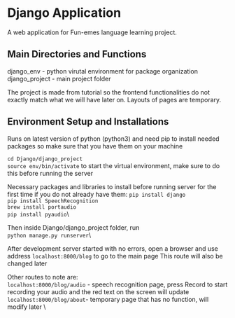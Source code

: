 # Django Application
A web application for Fun-emes language learning project.

## Main Directories and Functions
django_env - python virutal environment for package organization
django_project - main project folder

The project is made from tutorial so the frontend functionalities do not exactly match what we will have later on. Layouts of pages are temporary.

## Environment Setup and Installations
Runs on latest version of python (python3) and need pip to install needed packages so make sure that you have them on your machine

`cd Django/django_project` \
`source env/bin/activate` to start the virtual environment, make sure to do this before running the server

Necessary packages and libraries to install before running server for the first time if you do not already have them:
`pip install django`\
`pip install SpeechRecognition`\
`brew install portaudio`\
`pip install pyaudio`\

Then inside Django/django_project folder, run \
`python manage.py runserver`\

After development server started with no errors, open a browser and use address `localhost:8000/blog` to go to the main page
This route will also be changed later


Other routes to note are: \
`localhost:8000/blog/audio` - speech recognition page, press Record to start recording your audio and the red text on the screen will update \
`localhost:8000/blog/about`- temporary page that has no function, will modify later \
